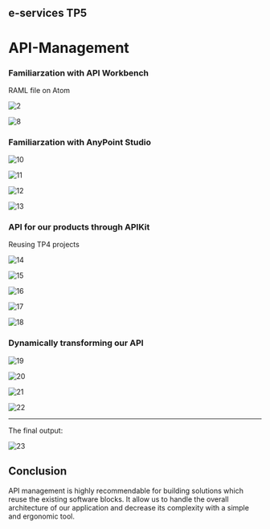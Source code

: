 ## e-services TP5
# API-Management

### Familiarzation with API Workbench

RAML file
on Atom

![2](https://user-images.githubusercontent.com/23452983/34278516-98819bba-e6ab-11e7-9985-4f1c1e8eea07.PNG)

![8](https://user-images.githubusercontent.com/23452983/34278528-ac46f38e-e6ab-11e7-9489-59839b17cb97.PNG)


### Familiarzation with AnyPoint Studio

![10](https://user-images.githubusercontent.com/23452983/34278570-f399312a-e6ab-11e7-8480-8c256e11bdf8.PNG)

![11](https://user-images.githubusercontent.com/23452983/34278577-fedc3410-e6ab-11e7-9fa6-6e48c48a364e.PNG)

![12](https://user-images.githubusercontent.com/23452983/34278583-08d900e2-e6ac-11e7-8153-c5dceaa75bf2.PNG)

![13](https://user-images.githubusercontent.com/23452983/34278612-43a9902e-e6ac-11e7-8cc6-a0160b562955.PNG)


### API for our products through APIKit

Reusing TP4 projects

![14](https://user-images.githubusercontent.com/23452983/34278627-59f85de2-e6ac-11e7-9440-88647158c3d3.PNG)

![15](https://user-images.githubusercontent.com/23452983/34278645-6e4c8070-e6ac-11e7-973d-da8042464451.PNG)

![16](https://user-images.githubusercontent.com/23452983/34278654-7ed93b54-e6ac-11e7-9ef0-0edef82a6e06.PNG)

![17](https://user-images.githubusercontent.com/23452983/34278661-85168cba-e6ac-11e7-826a-c1edd693d874.PNG)

![18](https://user-images.githubusercontent.com/23452983/34278665-8b37db12-e6ac-11e7-9a3c-fbc34e9fd236.PNG)


### Dynamically transforming our API

![19](https://user-images.githubusercontent.com/23452983/34278674-a08b8996-e6ac-11e7-81f1-3b9a917986d7.PNG)

![20](https://user-images.githubusercontent.com/23452983/34278701-c2c8dbf8-e6ac-11e7-93cd-410b88c640ee.PNG)

![21](https://user-images.githubusercontent.com/23452983/34278705-c7769186-e6ac-11e7-964b-b70b5961bff1.PNG)

![22](https://user-images.githubusercontent.com/23452983/34278711-cdd24476-e6ac-11e7-9a8e-13c9ec1b549a.PNG)
***
The final output:

![23](https://user-images.githubusercontent.com/23452983/34278715-d60a4eae-e6ac-11e7-949b-c970fbc28f92.PNG)

## Conclusion

API management is highly recommendable for building solutions which reuse the existing software blocks.
It allow us to handle the overall architecture of our application and decrease its complexity with a simple and ergonomic tool.

